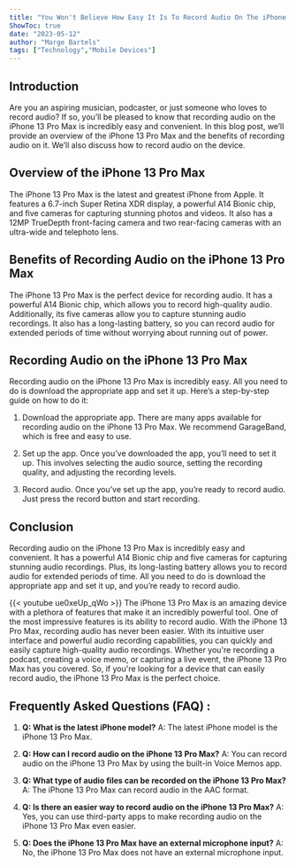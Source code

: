 ```yaml
---
title: "You Won't Believe How Easy It Is To Record Audio On The iPhone 13 Pro Max!"
ShowToc: true 
date: "2023-05-12"
author: "Marge Bartels" 
tags: ["Technology","Mobile Devices"]
---
```

## Introduction 

Are you an aspiring musician, podcaster, or just someone who loves to record audio? If so, you’ll be pleased to know that recording audio on the iPhone 13 Pro Max is incredibly easy and convenient. In this blog post, we’ll provide an overview of the iPhone 13 Pro Max and the benefits of recording audio on it. We’ll also discuss how to record audio on the device.

## Overview of the iPhone 13 Pro Max

The iPhone 13 Pro Max is the latest and greatest iPhone from Apple. It features a 6.7-inch Super Retina XDR display, a powerful A14 Bionic chip, and five cameras for capturing stunning photos and videos. It also has a 12MP TrueDepth front-facing camera and two rear-facing cameras with an ultra-wide and telephoto lens.

## Benefits of Recording Audio on the iPhone 13 Pro Max

The iPhone 13 Pro Max is the perfect device for recording audio. It has a powerful A14 Bionic chip, which allows you to record high-quality audio. Additionally, its five cameras allow you to capture stunning audio recordings. It also has a long-lasting battery, so you can record audio for extended periods of time without worrying about running out of power.

## Recording Audio on the iPhone 13 Pro Max

Recording audio on the iPhone 13 Pro Max is incredibly easy. All you need to do is download the appropriate app and set it up. Here’s a step-by-step guide on how to do it:

1. Download the appropriate app. There are many apps available for recording audio on the iPhone 13 Pro Max. We recommend GarageBand, which is free and easy to use.

2. Set up the app. Once you’ve downloaded the app, you’ll need to set it up. This involves selecting the audio source, setting the recording quality, and adjusting the recording levels.

3. Record audio. Once you’ve set up the app, you’re ready to record audio. Just press the record button and start recording.

## Conclusion

Recording audio on the iPhone 13 Pro Max is incredibly easy and convenient. It has a powerful A14 Bionic chip and five cameras for capturing stunning audio recordings. Plus, its long-lasting battery allows you to record audio for extended periods of time. All you need to do is download the appropriate app and set it up, and you’re ready to record audio.

{{< youtube ue0xeUp_qWo >}} 
The iPhone 13 Pro Max is an amazing device with a plethora of features that make it an incredibly powerful tool. One of the most impressive features is its ability to record audio. With the iPhone 13 Pro Max, recording audio has never been easier. With its intuitive user interface and powerful audio recording capabilities, you can quickly and easily capture high-quality audio recordings. Whether you're recording a podcast, creating a voice memo, or capturing a live event, the iPhone 13 Pro Max has you covered. So, if you're looking for a device that can easily record audio, the iPhone 13 Pro Max is the perfect choice.

## Frequently Asked Questions (FAQ) :
1. **Q: What is the latest iPhone model?**
A: The latest iPhone model is the iPhone 13 Pro Max.

2. **Q: How can I record audio on the iPhone 13 Pro Max?**
A: You can record audio on the iPhone 13 Pro Max by using the built-in Voice Memos app.

3. **Q: What type of audio files can be recorded on the iPhone 13 Pro Max?**
A: The iPhone 13 Pro Max can record audio in the AAC format.

4. **Q: Is there an easier way to record audio on the iPhone 13 Pro Max?**
A: Yes, you can use third-party apps to make recording audio on the iPhone 13 Pro Max even easier.

5. **Q: Does the iPhone 13 Pro Max have an external microphone input?**
A: No, the iPhone 13 Pro Max does not have an external microphone input.


